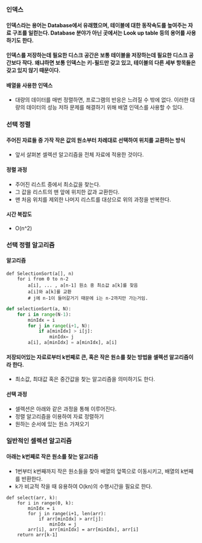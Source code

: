 ### 인덱스
#### 인덱스라는 용어는 Database에서 유래했으며, 테이블에 대한 동작속도를 높여주는 자료 구조를 일컫는다. Database 분야가 아닌 곳에서는 Look up table 등의 용어를 사용하기도 한다.

#### 인덱스를 저장하는데 필요한 디스크 공간은 보통 테이블을 저장하는데 필요한 디스크 공간보다 작다. 왜냐하면 보통 인덱스는 키-필드만 갖고 있고, 테이블의 다른 세부 항목들은 갖고 있지 않기 때문이다.

#### 배열을 사용한 인덱스
* 대량의 데이터를 매번 정렬하면, 프로그램의 반응은 느려질 수 밖에 없다. 이러한 대량의 데이터의 성능 저하 문제를 해결하기 위해 배열 인덱스를 사용할 수 있다.

### 선택 정렬
#### 주어진 자료들 중 가작 작은 값의 원소부터 차례대로 선택하여 위치를 교환하는 방식
* 앞서 살펴본 셀렉션 알고리즘을 전체 자료에 적용한 것이다.

#### 정렬 과정
* 주어진 리스트 중에서 최소값을 찾는다.
* 그 값을 리스트의 맨 앞에 위치한 값과 교환한다.
* 맨 처음 위치를 제외한 나머지 리스트를 대상으로 위의 과정을 반복한다.

#### 시간 복잡도
* O(n^2)

### 선택 정렬 알고리즘
#### 알고리즘
```
def SelectionSort(a[], n)
    for i from 0 to n-2
        a[i], ... , a[n-1] 원소 중 최소값 a[k]를 찾음
        a[i]와 a[k]를 교환
        # j에 n-1이 들어갈거기 때문에 i는 n-2까지만 가는거임.
```

```python
def selectionSort(a, N):
    for i in range(N-1):
        minIdx = i
        for j in range(i+1, N):
            if a[minIdx] > i[j]:
                minIdx= j
        a[i], a[minIdx] = a[minIdx], a[i]
```

#### 저장되어있는 자료로부터 k번째로 큰, 혹은 작은 원소를 찾는 방법을 셀렉션 알고리즘이라 한다.
* 최소값, 최대값 혹은 중간값을 찾는 알고리즘을 의미하기도 한다.

#### 선택 과정
* 셀렉션은 아래와 같은 과정을 통해 이루어진다.
* 정렬 알고리즘을 이용하여 자료 정렬하기
* 원하는 순서에 있는 원소 가져오기

### 일반적인 셀렉션 알고리즘
#### 아래는 k번째로 작은 원소를 찾는 알고리즘
* 1번부터 k번째까지 작은 원소들을 찾아 배열의 앞쪽으로 이동시키고, 배열의 k번째를 반환한다.
* k가 비교적 작을 때 유용하여 O(kn)의 수행시간을 필요로 한다.
```
def select(arr, k):
    for i in range(0, k):
        minIdx = i
        for j in range(i+1, len(arr):
            if arr[minIdx] > arr[j]:
                minIdx = j
        arr[i], arr[minIdx] = arr[minIdx], arr[i]
    return arr[k-1]
```







